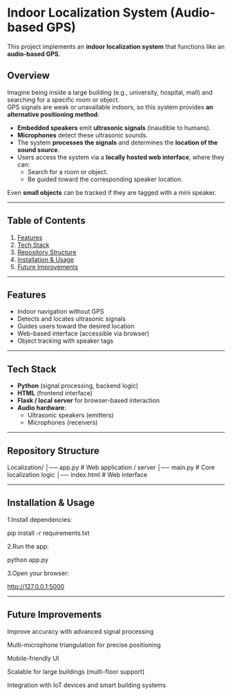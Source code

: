 # Indoor Localization System (Audio-based GPS)

This project implements an **indoor localization system** that functions like an **audio-based GPS**. 

## Overview

Imagine being inside a large building (e.g., university, hospital, mall) and searching for a specific room or object.  
GPS signals are weak or unavailable indoors, so this system provides **an alternative positioning method**:

- **Embedded speakers** emit **ultrasonic signals** (inaudible to humans).  
- **Microphones** detect these ultrasonic sounds.  
- The system **processes the signals** and determines the **location of the sound source**.  
- Users access the system via a **locally hosted web interface**, where they can:  
  - Search for a room or object.  
  - Be guided toward the corresponding speaker location.  

Even **small objects** can be tracked if they are tagged with a mini speaker.  

---
## Table of Contents

1. [Features](#features)
2. [Tech Stack](#Tech-Stack) 
3. [Repository Structure](#Repository-Structure)   
4. [Installation & Usage](#Installation-&-Usage)
5. [Future Improvements](#Future-Improvements)

---   
## Features

- Indoor navigation without GPS  
- Detects and locates ultrasonic signals  
- Guides users toward the desired location  
- Web-based interface (accessible via browser)  
- Object tracking with speaker tags  

---

## Tech Stack

- **Python** (signal processing, backend logic)  
- **HTML** (frontend interface)  
- **Flask / local server** for browser-based interaction  
- **Audio hardware**:  
  - Ultrasonic speakers (emitters)  
  - Microphones (receivers)  

---

## Repository Structure
Localization/
│── app.py # Web application / server
│── main.py # Core localization logic
│── index.html # Web interface


---

## Installation & Usage

1.Install dependencies:

pip install -r requirements.txt


2.Run the app:

python app.py


3.Open your browser:

http://127.0.0.1:5000

---
## Future Improvements

Improve accuracy with advanced signal processing

Multi-microphone triangulation for precise positioning

Mobile-friendly UI

Scalable for large buildings (multi-floor support)

Integration with IoT devices and smart building systems

